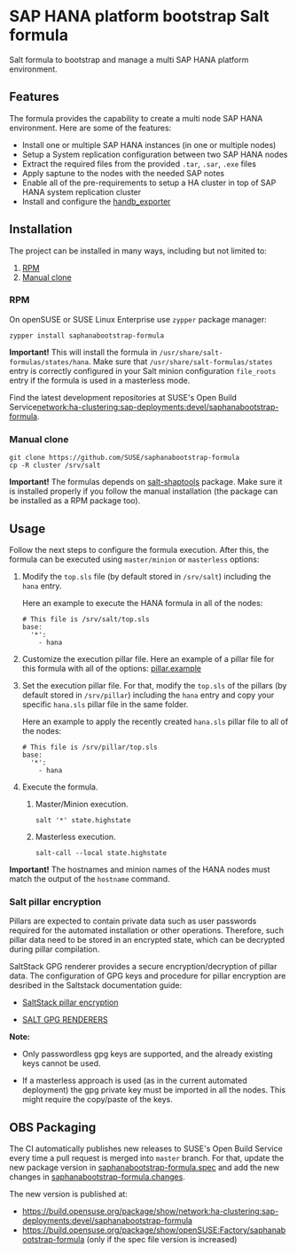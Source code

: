 # SAP HANA platform bootstrap Salt formula

Salt formula to bootstrap and manage a multi SAP HANA platform environment.

## Features

The formula provides the capability to create a multi node SAP HANA environment. Here are some of the features:
- Install one or multiple SAP HANA instances (in one or multiple nodes)
- Setup a System replication configuration between two SAP HANA nodes
- Extract the required files from the provided `.tar`, `.sar`, `.exe` files
- Apply saptune to the nodes with the needed SAP notes
- Enable all of the pre-requirements to setup a HA cluster in top of SAP HANA system replication cluster
- Install and configure the [handb_exporter](https://github.com/SUSE/hanadb_exporter)

## Installation

The project can be installed in many ways, including but not limited to:

1. [RPM](#rpm)
2. [Manual clone](#manual-clone)

### RPM

On openSUSE or SUSE Linux Enterprise use `zypper` package manager:
```shell
zypper install saphanabootstrap-formula
```

**Important!** This will install the formula in `/usr/share/salt-formulas/states/hana`. Make sure that `/usr/share/salt-formulas/states` entry is correctly configured in your Salt minion configuration `file_roots` entry if the formula is used in a masterless mode.

Find the latest development repositories at  SUSE's Open Build Service[network:ha-clustering:sap-deployments:devel/saphanabootstrap-formula](https://build.opensuse.org/package/show/network:ha-clustering:sap-deployments:devel/saphanabootstrap-formula).

### Manual clone

```
git clone https://github.com/SUSE/saphanabootstrap-formula
cp -R cluster /srv/salt
```

**Important!** The formulas depends on [salt-shaptools](https://github.com/SUSE/salt-shaptools) package. Make sure it is installed properly if you follow the manual installation (the package can be installed as a RPM package too).

## Usage

Follow the next steps to configure the formula execution. After this, the formula can be executed using `master/minion` or `masterless` options:

1. Modify the `top.sls` file (by default stored in `/srv/salt`) including the `hana` entry.

   Here an example to execute the HANA formula in all of the nodes:

   ```
   # This file is /srv/salt/top.sls
   base:
     '*':
       - hana
   ```

2. Customize the execution pillar file. Here an example of a pillar file for this formula with all of the options: [pillar.example](https://github.com/SUSE/saphanabootstrap-formula/blob/master/pillar.example)

3. Set the execution pillar file. For that, modify the `top.sls` of the pillars (by default stored in `/srv/pillar`) including the `hana` entry and copy your specific `hana.sls` pillar file in the same folder.

   Here an example to apply the recently created `hana.sls` pillar file to all of the nodes:

   ```
   # This file is /srv/pillar/top.sls
   base:
     '*':
       - hana
   ```

4. Execute the formula.

   1. Master/Minion execution.

      `salt '*' state.highstate`

   2. Masterless execution.

      `salt-call --local state.highstate`

**Important!** The hostnames and minion names of the HANA nodes must match the output of the `hostname` command.


### Salt pillar encryption

Pillars are expected to contain private data such as user passwords required for the automated installation or other operations. Therefore, such pillar data need to be stored in an encrypted state, which can be decrypted during pillar compilation.

SaltStack GPG renderer provides a secure encryption/decryption of pillar data. The configuration of GPG keys and procedure for pillar encryption are desribed in the Saltstack documentation guide:

- [SaltStack pillar encryption](https://docs.saltstack.com/en/latest/topics/pillar/#pillar-encryption)

- [SALT GPG RENDERERS](https://docs.saltstack.com/en/latest/ref/renderers/all/salt.renderers.gpg.html)

**Note:**
- Only passwordless gpg keys are supported, and the already existing keys cannot be used.

- If a masterless approach is used (as in the current automated deployment) the gpg private key must be imported in all the nodes. This might require the copy/paste of the keys.

## OBS Packaging

The CI automatically publishes new releases to SUSE's Open Build Service every time a pull request is merged into `master` branch. For that, update the new package version in [saphanabootstrap-formula.spec](https://github.com/SUSE/saphanabootstrap-formula/blob/master/saphanabootstrap-formula.spec) and
add the new changes in [saphanabootstrap-formula.changes](https://github.com/SUSE/saphanabootstrap-formula/blob/master/saphanabootstrap-formula.changes).

The new version is published at:
- https://build.opensuse.org/package/show/network:ha-clustering:sap-deployments:devel/saphanabootstrap-formula
- https://build.opensuse.org/package/show/openSUSE:Factory/saphanabootstrap-formula (only if the spec file version is increased)

